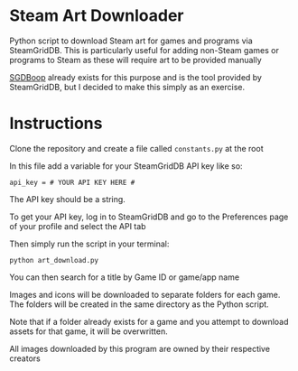 # Steam Art Downloader
Python script to download Steam art for games and programs via SteamGridDB. This is particularly useful for adding non-Steam games or programs to Steam as these will require art to be provided manually

[SGDBoop](https://www.steamgriddb.com/boop) already exists for this purpose and is the tool provided by SteamGridDB, but I decided to make this simply as an exercise.

# Instructions

Clone the repository and create a file called ```constants.py``` at the root

In this file add a variable for your SteamGridDB API key like so:
``` 
api_key = # YOUR API KEY HERE #
```
The API key should be a string.

To get your API key, log in to SteamGridDB and go to the Preferences page of your profile and select the API tab

Then simply run the script in your terminal:

```
python art_download.py
```
You can then search for a title by Game ID or game/app name

Images and icons will be downloaded to separate folders for each game. The folders will be created in the same directory as the Python script.

Note that if a folder already exists for a game and you attempt to download assets for that game, it will be overwritten.

All images downloaded by this program are owned by their respective creators
